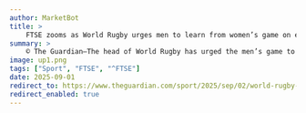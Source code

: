 ```yaml
---
author: MarketBot
title: >
    FTSE zooms as World Rugby urges men to learn from women’s game on engaging with fans
summary: >
    © The Guardian—The head of World Rugby has urged the men’s game to learn lessons from how players at the Women’s Rugby World Cup have shown off their personalities and interacted more with fans.
image: up1.png
tags: ["Sport", "FTSE", "^FTSE"]
date: 2025-09-01
redirect_to: https://www.theguardian.com/sport/2025/sep/02/world-rugby-urges-men-to-learn-from-womens-game-on-engaging-with-fans
redirect_enabled: true
---
```

